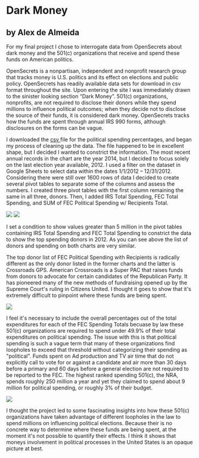 # Dark Money
## by Alex de Almeida

For my final project I chose to interrogate data from OpenSecrets about dark money and the 501(c) organizations that receive and spend these funds on American politics.



OpenSecrets is a nonpartisan, independent and nonprofit research group that tracks money is U.S. politics and its effect on elections and public policy. OpenSecrets has readily available data sets for download in csv format throughout the site. Upon entering the site I was immediately drawn to the sinister looking section “Dark Money”. 501(c) organizations, nonprofits, are not required to disclose their donors while they spend millions to influence political outcomes; when they decide not to disclose the source of their funds, it is considered dark money. OpenSecrets tracks how the funds are spent through annual IRS 990 forms, although disclosures on the forms can be vague.



I downloaded the <a href="https://www.opensecrets.org/dark-money/process">csv </a> file for the political spending percentages, and began my process of cleaning up the data. The file happened to be in excellent shape, but I decided I wanted to constrict the information. The most recent annual records in the chart are the year 2014, but I decided to focus solely on the last election year available, 2012. I used a filter on the dataset in Google Sheets to select data within the dates 1/1/2012 – 12/31/2012. Considering there were still over 1600 rows of data I decided to create several pivot tables to separate some of the columns and assess the numbers. I created three pivot tables with the first column remaining the same in all three, donors. Then, I added IRS Total Spending, FEC Total Spending, and SUM of FEC Political Spending w/ Recipients Total.

<img src="https://media.journalism.berkeley.edu/upload/2020/08/1597211851780e856.png"/>
<img src="https://media.journalism.berkeley.edu/upload/2020/08/15972119048a27751.png"/>


I set a condition to show values greater than 5 million in the pivot tables containing IRS Total Spending and FEC Total Spending to constrict the data to show the top spending donors in 2012. As you can see above the list of donors and spending on both charts are very similar.

The top donor list of FEC Political Spending with Recipients is radically different as the only donor listed in the former charts and the latter is Crossroads GPS. American Crossroads is a Super PAC that raises funds from donors to advocate for certain candidates of the Republican Party. It has pioneered many of the new methods of fundraising opened up by the Supreme Court's ruling in Citizens United. I thought it goes to show that it's extremely difficult to pinpoint where these funds are being spent.




<img src="https://media.journalism.berkeley.edu/upload/2020/08/15972126324c39df2.png"/>



I feel it's necessary to include the overall percentages out of the total expenditures for each of the FEC Spending Totals becuase by law these 501(c) organizations are required to spend under 49.9% of their total expenditures on political spending. The issue with this is that political spending is such a vague term that many of these organizations find loopholes to exceed that threshold without categorizing their spending as "political". Funds spent on Ad production and TV air time that do not explicitly call to vote for or against a candidate and air more than 30 days before a primary and 60 days before a general election are not required to be reported to the FEC. The highest ranked spending 501(c), the NRA, spends roughly 250 million a year and yet they claimed to spend about 9 million for political spending, or roughly 3% of their budget. 

<img src="https://media.journalism.berkeley.edu/upload/2020/08/159721392573214bc.png">

I thought the project led to some fascinating insights into how these 501(c) organizations have taken advantage of different loopholes in the law to spend millions on influencing political elections. Because their is no concrete way to determine where these funds are being spent, at the moment it's not possible to quantify their effects. I think it shows that moneys involvement in political processes in the United States is an opaque picture at best.

